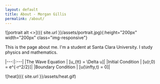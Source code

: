 ```yaml
---
layout: default
title: About - Morgan Gillis
permalink: /about/
---
```


![portrait alt <>]({{ site.url }}/assets/portrait.jpg){:height="200px" width="200px" class="img-responsive"}

This is the page about me. I'm a student at Santa Clara University. I study physics and mathematics.

|---:|:---|
|The Wave Equation | \[u_{tt} = \Delta u\]|
|Initial Condition | \[u(r,0) = e^{-r^2/2}\]|
|Boundary Condition | \[u(\infty,t) = 0\]|

![heat]({{ site.url }}/assets/heat.gif)
